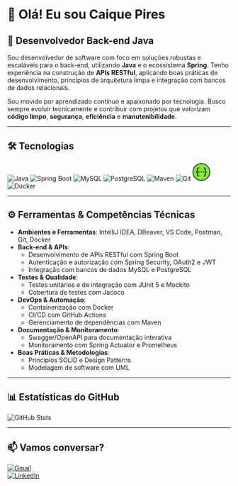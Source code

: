 # 👋 Olá! Eu sou Caique Pires

## 💼 Desenvolvedor Back-end Java

Sou desenvolvedor de software com foco em soluções robustas e escaláveis para o back-end, utilizando **Java** e o ecossistema **Spring**. Tenho experiência na construção de **APIs RESTful**, aplicando boas práticas de desenvolvimento, princípios de arquitetura limpa e integração com bancos de dados relacionais.

Sou movido por aprendizado contínuo e apaixonado por tecnologia. Busco sempre evoluir tecnicamente e contribuir com projetos que valorizam **código limpo**, **segurança**, **eficiência** e **manutenibilidade**.

---

## 🛠️ Tecnologias

<p align="left">
  <img src="https://cdn.jsdelivr.net/gh/devicons/devicon/icons/java/java-original.svg" width="40" height="40" alt="Java"/>
  <img src="https://cdn.jsdelivr.net/gh/devicons/devicon/icons/spring/spring-original.svg" width="40" height="40" alt="Spring Boot"/>
  <img src="https://cdn.jsdelivr.net/gh/devicons/devicon/icons/mysql/mysql-original.svg" width="40" height="40" alt="MySQL"/>
  <img src="https://cdn.jsdelivr.net/gh/devicons/devicon/icons/postgresql/postgresql-original.svg" width="40" height="40" alt="PostgreSQL"/>
  <img src="https://cdn.jsdelivr.net/gh/devicons/devicon/icons/maven/maven-original.svg" width="40" height="40" alt="Maven"/>
  <img src="https://cdn.jsdelivr.net/gh/devicons/devicon/icons/git/git-original.svg" width="40" height="40" alt="Git"/>
  <img src="https://raw.githubusercontent.com/devicons/devicon/master/icons/swagger/swagger-original.svg" width="40" height="40" alt="Swagger"/>
  <img src="https://cdn.jsdelivr.net/gh/devicons/devicon/icons/docker/docker-original.svg" width="50" height="50" alt="Docker"/>
</p>

---

## ⚙️ Ferramentas & Competências Técnicas

- **Ambientes e Ferramentas**: IntelliJ IDEA, DBeaver, VS Code, Postman, Git, Docker  
- **Back-end & APIs**:
  - Desenvolvimento de APIs RESTful com Spring Boot  
  - Autenticação e autorização com Spring Security, OAuth2 e JWT  
  - Integração com bancos de dados MySQL e PostgreSQL
- **Testes & Qualidade**:
  - Testes unitários e de integração com JUnit 5 e Mockito  
  - Cobertura de testes com Jacoco  
- **DevOps & Automação**:
  - Containerização com Docker  
  - CI/CD com GitHub Actions  
  - Gerenciamento de dependências com Maven  
- **Documentação & Monitoramento**:
  - Swagger/OpenAPI para documentação interativa  
  - Monitoramento com Spring Actuator e Prometheus  
- **Boas Práticas & Metodologias**:
  - Princípios SOLID e Design Patterns  
  - Modelagem de software com UML   

---

## 📊 Estatísticas do GitHub

![GitHub Stats](https://github-readme-stats.vercel.app/api?username=caiquepirs&show_icons=true&theme=radical)

---

## 📫 Vamos conversar?

[![Gmail](https://img.shields.io/badge/Email-Gmail-red?style=flat&logo=gmail)](mailto:pirescaiq@gmail.com)  
[![LinkedIn](https://img.shields.io/badge/LinkedIn-LinkedIn-blue?style=flat&logo=linkedin)](https://www.linkedin.com/in/caique-pires-8843aa332)



